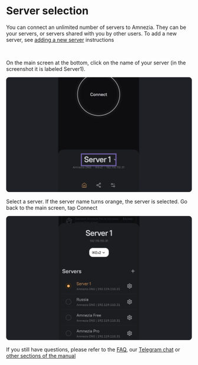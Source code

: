 # Server selection

You can connect an unlimited number of servers to Amnezia. They can be your servers, or servers shared with you by other users.   To add a new server, see [adding a new server] instructions

&nbsp;


On the main screen at the bottom, click on the name of your server (in the screenshot it is labeled Server1).

![instruction 1](https://raw.githubusercontent.com/amnezia-vpn/amnezia.org-content/master/docs/en/instructions/13_select-server/img/ss_en_1.png)

Select a server. If the server name turns orange, the server is selected. 
Go back to the main screen, tap Connect

![instruction 1](https://raw.githubusercontent.com/amnezia-vpn/amnezia.org-content/master/docs/en/instructions/13_select-server/img/ss_en_2.png)

If you still have questions, please refer to the [FAQ], our [Telegram chat] or [other sections of the manual]



[amnezia-site-ext-link]: https://amnezia-web-nx1r.vercel.app
[about-int-link]: /about
[adding a new server]: ../instructions/15_server-adding 
[FAQ]: ../faq 
[Telegram chat]: https://t.me/amnezia_vpn_en
[other sections of the manual]: ../instructions























